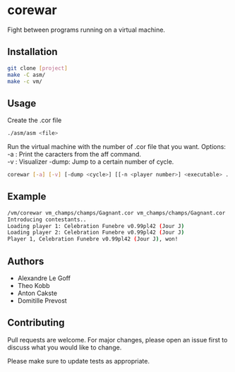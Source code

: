 # corewar
Fight between programs running on a virtual machine.

## Installation 

```bash
git clone [project]
make -C asm/
make -c vm/
```
## Usage
Create the .cor file
```bash
./asm/asm <file>
```
Run the virtual machine with the number of .cor file that you want.
Options: <br />
-a : Print the caracters from the aff command. <br />
-v : Visualizer
-dump: Jump to a certain number of cycle.
```bash
corewar [-a] [-v] [-dump <cycle>] [[-n <player number>] <executable> ...]
```

## Example
```bash
/vm/corewar vm_champs/champs/Gagnant.cor vm_champs/champs/Gagnant.cor
Introducing contestants..
Loading player 1: Celebration Funebre v0.99pl42 (Jour J)
Loading player 2: Celebration Funebre v0.99pl42 (Jour J)
Player 1, Celebration Funebre v0.99pl42 (Jour J), won!
```

## Authors
- Alexandre Le Goff
- Theo Kobb
- Anton Cakste
- Domitille Prevost

## Contributing
Pull requests are welcome. For major changes, please open an issue first to discuss what you would like to change.

Please make sure to update tests as appropriate.

